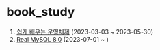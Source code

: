# book_study

1. [쉽게 배우는 운영체제](https://github.com/hwibaski/book_study/tree/main/easy_operating_system) (2023-03-03 ~ 2023-05-30)
2. [Real MySQL 8.0]() (2023-07-01 ~ )
